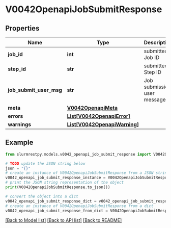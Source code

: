 # V0042OpenapiJobSubmitResponse


## Properties

Name | Type | Description | Notes
------------ | ------------- | ------------- | -------------
**job_id** | **int** | submitted Job ID | [optional]
**step_id** | **str** | submitted Step ID | [optional]
**job_submit_user_msg** | **str** | Job submission user message | [optional]
**meta** | [**V0042OpenapiMeta**](V0042OpenapiMeta.md) |  | [optional]
**errors** | [**List[V0042OpenapiError]**](V0042OpenapiError.md) |  | [optional]
**warnings** | [**List[V0042OpenapiWarning]**](V0042OpenapiWarning.md) |  | [optional]

## Example

```python
from slurmrestpy.models.v0042_openapi_job_submit_response import V0042OpenapiJobSubmitResponse

# TODO update the JSON string below
json = "{}"
# create an instance of V0042OpenapiJobSubmitResponse from a JSON string
v0042_openapi_job_submit_response_instance = V0042OpenapiJobSubmitResponse.from_json(json)
# print the JSON string representation of the object
print(V0042OpenapiJobSubmitResponse.to_json())

# convert the object into a dict
v0042_openapi_job_submit_response_dict = v0042_openapi_job_submit_response_instance.to_dict()
# create an instance of V0042OpenapiJobSubmitResponse from a dict
v0042_openapi_job_submit_response_from_dict = V0042OpenapiJobSubmitResponse.from_dict(v0042_openapi_job_submit_response_dict)
```
[[Back to Model list]](../README.md#documentation-for-models) [[Back to API list]](../README.md#documentation-for-api-endpoints) [[Back to README]](../README.md)


